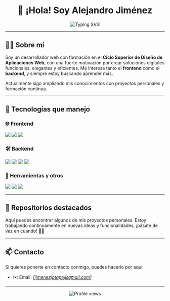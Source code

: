 <h1 align="center">👋 ¡Hola! Soy Alejandro Jiménez</h1>

<p align="center">
  <img src="https://readme-typing-svg.demolab.com?font=Fira+Code&size=22&pause=1000&color=2A77F4&center=true&vCenter=true&width=700&lines=Desarrollador+Web+Full+Stack+Junior;Apasionado+por+la+tecnolog%C3%ADa+y+el+aprendizaje+continuo" alt="Typing SVG" />
</p>

---

## 🧑‍💻 Sobre mí

Soy un desarrollador web con formación en el **Ciclo Superior de Diseño de Aplicaciones Web**, con una fuerte motivación por crear soluciones digitales funcionales, elegantes y eficientes. Me interesa tanto el **frontend** como el **backend**, y siempre estoy buscando aprender más.

Actualmente sigo ampliando mis conocimientos con proyectos personales y formación continua.

---

## 🚀 Tecnologías que manejo

### 🌐 Frontend
<p>
  <img src="https://img.shields.io/badge/HTML5-E34F26?style=for-the-badge&logo=html5&logoColor=white" />
  <img src="https://img.shields.io/badge/CSS3-1572B6?style=for-the-badge&logo=css3&logoColor=white" />
  <img src="https://img.shields.io/badge/JavaScript-F7DF1E?style=for-the-badge&logo=javascript&logoColor=black" />
</p>

### 🛠 Backend
<p>
  <img src="https://img.shields.io/badge/Django-092E20?style=for-the-badge&logo=django&logoColor=white" />
  <img src="https://img.shields.io/badge/Java-ED8B00?style=for-the-badge&logo=java&logoColor=white" />
  <img src="https://img.shields.io/badge/Laravel-FF2D20?style=for-the-badge&logo=laravel&logoColor=white" />
  <img src="https://img.shields.io/badge/PHP-777BB4?style=for-the-badge&logo=php&logoColor=white" />
</p>

### 🧰 Herramientas y otros
<p>
  <img src="https://img.shields.io/badge/Git-F05032?style=for-the-badge&logo=git&logoColor=white" />
  <img src="https://img.shields.io/badge/GitHub-181717?style=for-the-badge&logo=github&logoColor=white" />
  <img src="https://img.shields.io/badge/MySQL-4479A1?style=for-the-badge&logo=mysql&logoColor=white" />
</p>

---

## 📂 Repositorios destacados

Aquí puedes encontrar algunos de mis proyectos personales. Estoy trabajando continuamente en nuevas ideas y funcionalidades, ¡pásate de vez en cuando! 👨‍💻

---

## 📫 Contacto

Si quieres ponerte en contacto conmigo, puedes hacerlo por aquí:

- ✉️ Email: *[jimenezjotape@gmail.com]*

---

<p align="center">
  <img src="https://komarev.com/ghpvc/?username=tu-usuario&label=Visitas&color=blue&style=flat" alt="Profile views" />
</p>
